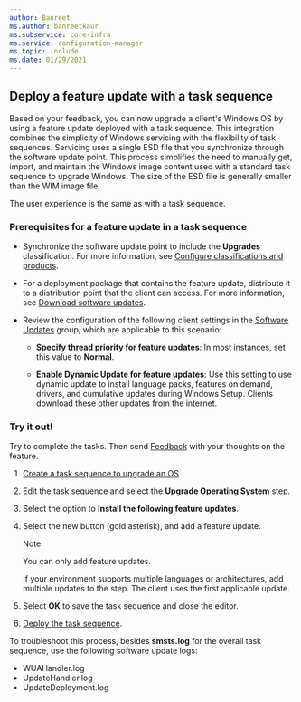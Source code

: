 ```yaml
---
author: Banreet
ms.author: banreetkaur
ms.subservice: core-infra
ms.service: configuration-manager
ms.topic: include
ms.date: 01/29/2021
---
```


## <a name="bkmk_futs"></a> Deploy a feature update with a task sequence

<!--3555906-->

Based on your feedback, you can now upgrade a client's Windows OS by using a feature update deployed with a task sequence. This integration combines the simplicity of Windows servicing with the flexibility of task sequences. Servicing uses a single ESD file that you synchronize through the software update point. This process simplifies the need to manually get, import, and maintain the Windows image content used with a standard task sequence to upgrade Windows. The size of the ESD file is generally smaller than the WIM image file.

The user experience is the same as with a task sequence.

### Prerequisites for a feature update in a task sequence

- Synchronize the software update point to include the **Upgrades** classification. For more information, see [Configure classifications and products](../../../../../sum/get-started/configure-classifications-and-products.md).

- For a deployment package that contains the feature update, distribute it to a distribution point that the client can access. For more information, see [Download software updates](../../../../../sum/deploy-use/download-software-updates.md).

- Review the configuration of the following client settings in the [Software Updates](../../../../clients/deploy/about-client-settings.md#software-updates) group, which are applicable to this scenario:

  - **Specify thread priority for feature updates**: In most instances, set this value to **Normal**.

  - **Enable Dynamic Update for feature updates**: Use this setting to use dynamic update to install language packs, features on demand, drivers, and cumulative updates during Windows Setup. Clients download these other updates from the internet.

### Try it out!

Try to complete the tasks. Then send [Feedback](/configmgr/core/understand/find-help#product-feedback) with your thoughts on the feature.

1. [Create a task sequence to upgrade an OS](../../../../../osd/deploy-use/create-a-task-sequence-to-upgrade-an-operating-system.md).

1. Edit the task sequence and select the **Upgrade Operating System** step.

1. Select the option to **Install the following feature updates**.

1. Select the new button (gold asterisk), and add a feature update.

    > [!NOTE]
    > You can only add feature updates.
    >
    > If your environment supports multiple languages or architectures, add multiple updates to the step. The client uses the first applicable update.

1. Select **OK** to save the task sequence and close the editor.

1. [Deploy the task sequence](../../../../../osd/deploy-use/deploy-a-task-sequence.md).

To troubleshoot this process, besides **smsts.log** for the overall task sequence, use the following software update logs:

- WUAHandler.log
- UpdateHandler.log
- UpdateDeployment.log
